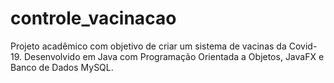 # controle_vacinacao
Projeto acadêmico com objetivo de criar um sistema de vacinas da Covid-19. Desenvolvido em Java com Programação Orientada a Objetos, JavaFX  e Banco de Dados MySQL.
